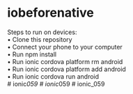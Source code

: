# iobeforenative
Steps to run on devices: <br>
•	Clone this repository <br>
•	Connect your phone to your computer <br>
•	Run npm install <br>
•	Run ionic cordova platform rm android <br>
•	Run ionic cordova platform add android <br>
•	Run ionic cordova run android <br>
#   i o n i c _ 0 5 9  
 #   i o n i c _ 0 5 9  
 #   i o n i c _ 0 5 9  
 